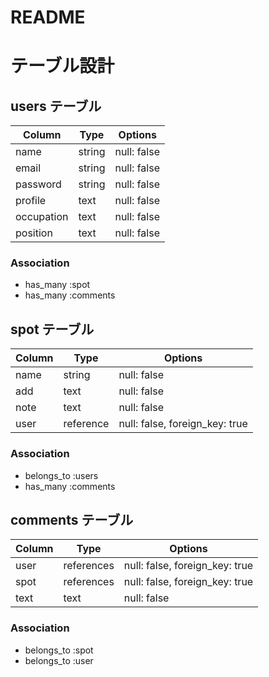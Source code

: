 # README

# テーブル設計

## users テーブル

| Column     | Type   | Options     |
| --------   | ------ | ----------- |
| name       | string | null: false |
| email      | string | null: false |
| password   | string | null: false |
| profile    | text   | null: false |
| occupation | text   | null: false |
| position   | text   | null: false |

### Association

- has_many :spot
- has_many :comments

## spot テーブル

| Column     | Type      | Options                        |
| ------     | ------    | ---------------------------    |
| name       | string    | null: false                    |
| add        | text      | null: false                    |
| note       | text      | null: false                    |
| user       | reference | null: false, foreign_key: true |
### Association

- belongs_to :users
- has_many :comments

## comments テーブル

| Column      | Type       | Options                        |
| ------      | ---------- | ------------------------------ |
| user        | references | null: false, foreign_key: true |
| spot        | references | null: false, foreign_key: true |
| text        | text       | null: false                    | 

### Association

- belongs_to :spot
- belongs_to :user




